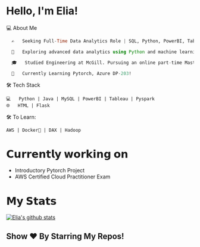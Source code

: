 # Hello, I'm Elia!

  💻 About Me
```julia
  ✍️   Seeking Full-Time Data Analytics Role | SQL, Python, PowerBI, Tableau, AZ-900

  🤔   Exploring advanced data analytics using Python and machine learning algorithms to develop innovative solutions.

  🎓   Studied Engineering at McGill. Pursuing an online part-time Master of Analytics at Georgia Tech in the fall!

  🌱   Currently Learning Pytorch, Azure DP-203!
```

🛠 Tech Stack

    💻   Python | Java | MySQL | PowerBI | Tableau | Pyspark
    🌐   HTML | Flask 

🛠 To Learn:

    AWS | Docker🐳 | DAX | Hadoop
    
# 𝗖𝘂𝗿𝗿𝗲𝗻𝘁𝗹𝘆 𝘄𝗼𝗿𝗸𝗶𝗻𝗴 𝗼𝗻

- Introductory Pytorch Project
- AWS Certified Cloud Practitioner Exam

# 𝗠𝘆 𝗦𝘁𝗮𝘁𝘀

[![Elia's github stats](https://github-readme-stats.vercel.app/api?username=eliaabumanneh&show_icons=true&theme=merko&hide=["contribs","issues"])](https://github.com/eliaabumanneh)

## Show ❤️ By Starring My Repos!








